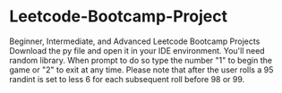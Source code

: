 # Leetcode-Bootcamp-Project
Beginner, Intermediate, and Advanced Leetcode Bootcamp Projects
Download the py file and open it in your IDE environment. You'll need random library. 
When prompt to do so type the number "1" to begin the game or "2" to exit at any time.
Please note that after the user rolls a 95 randint is set to less 6 for each subsequent roll before 98 or 99.
